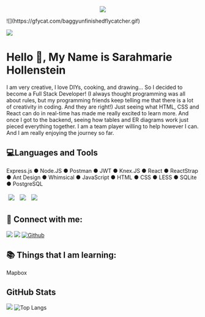 <p align="center"><img src="https://i.imgur.com/A6bWGFl.gif"/></p>
![](https://gfycat.com/baggyunfinishedflycatcher.gif)




![](https://img.shields.io/github/followers/sarahmarie1976?style=social) 

# Hello 👋, My Name is Sarahmarie Hollenstein

 I am very creative, I love DIYs, cooking, and drawing... So I decided to become a Full Stack Developer! (I always thought programming was all about rules, but my programming friends keep telling me that there is a lot of creativity in coding. And they are right!) Just seeing what HTML, CSS and React can do in real-time has made me really excited to learn more. And once I got to the backend, seeing how tables and ER diagrams work just pieced everything together. I am a team player willing to help however I can. And I am really enjoying the journey so far.

## 💻Languages and Tools    
Express.js	●	Node.JS	●	Postman	●	JWT	●	Knex.JS ● React	●	ReactStrap	●	Ant Design	●	Whimsical	●	JavaScript ● HTML	●	CSS	●	LESS	●	SQLite	●	PostgreSQL


<img src="https://img.shields.io/badge/-Express.js-blue?style=for-the-badge&logo=express.js%2B%2B&logoColor=blue" style="margin:5px" />  <img src="https://img.shields.io/badge/-Node.js-green?style=for-the-badge&logo=express.node.js&logoColor=green" style="margin:5px" />  <img src="https://img.shields.io/badge/-Postman-orange?style=for-the-badge&logo=postman&logoColor=orange" style="margin:5px" />

## 🤝 Connect with me: 
 
[![](https://img.shields.io/static/v1?label&message=Linkedin&color=blue&logo=linkedin)](https://www.linkedin.com/in/sarahmarie-hollenstein-258374115/)
[![](https://img.shields.io/static/v1?label&message=Email&color=gray&logo=gmail)](mailto:sholle7@gmail.com)
[![Github](https://img.shields.io/badge/-Github-000?style=flat&logo=Github&logoColor=white)](https://github.com/sarahmarie1976)
 
## 📚 Things that I am learning: 
 Mapbox
 
 ## GitHub Stats
![](https://github-readme-stats.jha-vineet69.vercel.app/api?username=sarahmarie1976&hide=stars&show_icons=true&hide_border=true&theme=midnight-purple) ![Top Langs](https://github-readme-stats.vercel.app/api/top-langs/?username=sarahmarie1976&hide=smalltalk&theme=midnight-purple&layout=compact&hide_border=true)

